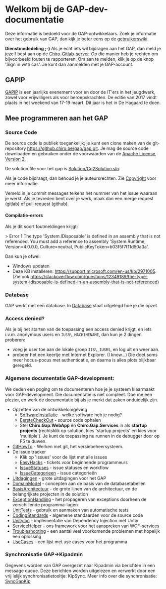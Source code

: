 Welkom bij de GAP-dev-documentatie
==================================

Deze informatie is bedoeld voor de GAP-ontwikkelaars. Zoek je informatie
over het gebruik van GAP, dan kijk je beter eens op de
[gebruikerswiki](https://gapwiki.chiro.be).

**Dienstmededeling ;-)** Als je echt iets wil bijdragen aan het GAP, dan
meld je jezelf best aan op de [Chiro-Gitlab-server](https://gitlab.chiro.be).
Op die manier heb je rechten om
bijvoorbeeld fouten te rapporteren. Om aan te melden, klik je
op de knop 'Sign in with cas'. Je kunt dan aanmelden met je
GAP-account.

GAPIP
-----
[GAPIP](GAPIP.md) is een jaarlijks evenement voor en door de IT'ers in het
jeugdwerk, zowel voor vrijwilligers als voor beroepskrachten. De editie van
2017 vindt plaats in het weekend van 17-19 maart. Dit jaar is het in
De Hagaard te doen.

Mee programmeren aan het GAP
----------------------------

### Source Code

De source code is publiek toegankelijk; je kunt een clone maken van de
git-repository https://github.chiro.be/gap/gap.git. Je mag de source code downloaden en gebruiken
onder de voorwaarden van de [Apache License, Version
2](http://www.apache.org/licenses/LICENSE-2.0.html).

De solution file voor het gap is [Solution/Cg2Solution.sln](../Solution/Cg2Solution.sln).

Als je code bijdraagt, dan behoud je je auteursrechten. Zie
[Copyright](Copyright.md) voor meer informatie.

Vemeld in je commit messages telkens het nummer van het issue waaraan je werkt.
Als je tevreden bent over je werk, maak dan een merge request (gitlab) of
pull request (github).

#### Compilatie-errors

Als je dit soort foutmeldingen krijgt:

&gt; Error 1 The type 'System.IDisposable' is defined in an assembly
that is not referenced. You must add a reference to assembly
'System.Runtime, Version=4.0.0.0, Culture=neutral,
PublicKeyToken=b03f5f7f11d50a3a'.

Dan kun je ofwel:

-   Windows updaten
-   Deze KB installeren: https://support.microsoft.com/en-us/kb/2971005.
    (Zie
    ook https://stackoverflow.com/questions/12349189/the-type-system-idisposable-is-defined-in-an-assembly-that-is-not-referenced)

### Database

GAP werkt met een database. In [Database](Database.md) staat uitgelegd hoe je
die opzet.

### Access denied?

Als je bij het starten van de toepassing een access denied krijgt, en
iets i.v.m. anonymous users en `IUSR\_MACHINENAME`, dan kun je 2 dingen
proberen:

-   voeg je user toe aan de lokale groep `IIS\_IUSRS`, en log uit en
    weer aan.
-   probeer het een keertje met Internet Explorer. (I know...) Die doet
    soms meer hocus-pocus met authenticatie, en daarna is alles plots
    blijkbaar geregeld.

### Algemene documentatie GAP-development:

We deden een poging om te documenteren hoe je je systeem klaarmaakt voor
GAP-development. Die documentatie is niet compleet. Doe me een plezier,
en werk de documentatie bij als je merkt dat zaken onduidelijk zijn.

-   Opzetten van de ontwikkelomgeving
    -   [SoftwareInstallatie](SoftwareInstallatie.md) - welke software heb je nodig?
    -   [EersteCheckOut](EersteCheckOut.md) - source code ophalen
    -   Stel **Chiro.Gap.WebApp** én **Chiro.Gap.Services** in als
        **startup projects** (rechtsklik op solution, kies 'startup
        projects' en kies voor 'multiple'). Je kunt de toepassing nu
        runnen in de debugger door op F5 te duwen.
-   [GitHowTo](GitHowTo.md) - Werken met git, het versiebeheersysteem.
-   De issue tracker
    -   Klik op 'Issues' voor de lijst met alle issues
    -   [EasyHacks](EasyHacks.md) - tickets voor beginnende programmeurs
    -   [IssueStatuses](IssueStatuses.md) - issue statuses en workflow
    -   [IssueCategorieen](IssueCategorieen.md) - issue categorieën
-   [Uitdagingen](Uitdagingen.md) - grote uitdagingen voor het GAP
-   [DomainModel](DomainModel.md) - concepten aan de basis van de databasetabellen
-   [BasisArchitectuur](BasisArchitectuur.md) - de grote lijnen van de architectuur, en
    de belangrijkste projecten in de solution
-   [ExceptionHandling](ExceptionHandling.md) - het propageren van exceptions doorheen
    de verschillende programma-lagen
-   [UnitTests](UnitTests.md) - gebruik en aanmaken van automatische tests
-   [CodingStandards](CodingStandards.md) - algemene standaarden voor de source code
-   [UnityIoc](UnityIoc.md) - implementatie van Dependency Injection met Untiy
-   [ServiceHelper](ServiceHelper.md) - ons framework voor het aanspreken van
    WCF-services
-   [Troubleshooting](Troubleshooting.md) - een aantal veel voorkomende problemen met
    hopelijk een oplossing
-   [UseCases](UseCases.md) - een lijst met use cases voor het programma

### Synchronisatie GAP-&gt;Kipadmin

Gegevens worden van GAP overgezet naar Kipadmin via berichten in een
message queue. Deze berichten worden uitgelezen en verwerkt door een
vrij lelijk synchronisatietooltje: KipSync. Meer info over die
synchronisatie: [SyncGapKip](SyncGapKip.md)
